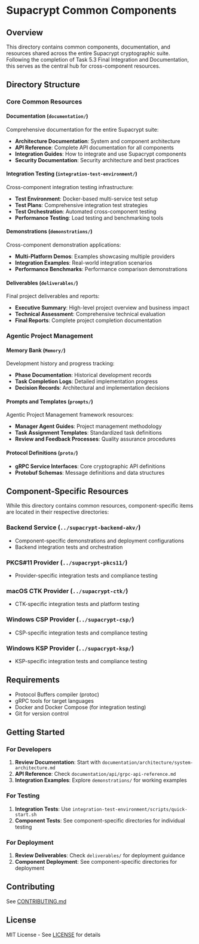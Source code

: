 # Supacrypt Common Components

## Overview

This directory contains common components, documentation, and resources shared across the entire Supacrypt cryptographic suite. Following the completion of Task 5.3 Final Integration and Documentation, this serves as the central hub for cross-component resources.

## Directory Structure

### Core Common Resources

#### Documentation (`documentation/`)
Comprehensive documentation for the entire Supacrypt suite:
- **Architecture Documentation**: System and component architecture
- **API Reference**: Complete API documentation for all components
- **Integration Guides**: How to integrate and use Supacrypt components
- **Security Documentation**: Security architecture and best practices

#### Integration Testing (`integration-test-environment/`)
Cross-component integration testing infrastructure:
- **Test Environment**: Docker-based multi-service test setup
- **Test Plans**: Comprehensive integration test strategies
- **Test Orchestration**: Automated cross-component testing
- **Performance Testing**: Load testing and benchmarking tools

#### Demonstrations (`demonstrations/`)
Cross-component demonstration applications:
- **Multi-Platform Demos**: Examples showcasing multiple providers
- **Integration Examples**: Real-world integration scenarios
- **Performance Benchmarks**: Performance comparison demonstrations

#### Deliverables (`deliverables/`)
Final project deliverables and reports:
- **Executive Summary**: High-level project overview and business impact
- **Technical Assessment**: Comprehensive technical evaluation
- **Final Reports**: Complete project completion documentation

### Agentic Project Management

#### Memory Bank (`Memory/`)
Development history and progress tracking:
- **Phase Documentation**: Historical development records
- **Task Completion Logs**: Detailed implementation progress
- **Decision Records**: Architectural and implementation decisions

#### Prompts and Templates (`prompts/`)
Agentic Project Management framework resources:
- **Manager Agent Guides**: Project management methodology
- **Task Assignment Templates**: Standardized task definitions
- **Review and Feedback Processes**: Quality assurance procedures

#### Protocol Definitions (`proto/`)
- **gRPC Service Interfaces**: Core cryptographic API definitions
- **Protobuf Schemas**: Message definitions and data structures

## Component-Specific Resources

While this directory contains common resources, component-specific items are located in their respective directories:

### Backend Service (`../supacrypt-backend-akv/`)
- Component-specific demonstrations and deployment configurations
- Backend integration tests and orchestration

### PKCS#11 Provider (`../supacrypt-pkcs11/`)
- Provider-specific integration tests and compliance testing

### macOS CTK Provider (`../supacrypt-ctk/`)
- CTK-specific integration tests and platform testing

### Windows CSP Provider (`../supacrypt-csp/`)
- CSP-specific integration tests and compliance testing

### Windows KSP Provider (`../supacrypt-ksp/`)
- KSP-specific integration tests and compliance testing

## Requirements

- Protocol Buffers compiler (protoc)
- gRPC tools for target languages
- Docker and Docker Compose (for integration testing)
- Git for version control

## Getting Started

### For Developers
1. **Review Documentation**: Start with `documentation/architecture/system-architecture.md`
2. **API Reference**: Check `documentation/api/grpc-api-reference.md`
3. **Integration Examples**: Explore `demonstrations/` for working examples

### For Testing
1. **Integration Tests**: Use `integration-test-environment/scripts/quick-start.sh`
2. **Component Tests**: See component-specific directories for individual testing

### For Deployment
1. **Review Deliverables**: Check `deliverables/` for deployment guidance
2. **Component Deployment**: See component-specific directories for deployment

## Contributing

See [CONTRIBUTING.md](docs/CONTRIBUTING.md)

## License

MIT License - See [LICENSE](LICENSE) for details